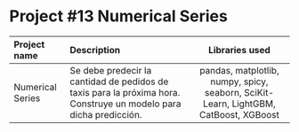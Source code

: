# Project #13 Numerical Series



| Project name          | Description            | Libraries used              |
| :-------------------- | :--------------------- |:---------------------------:|
|Numerical Series| Se debe predecir la cantidad de pedidos de taxis para la próxima hora. Construye un modelo para dicha predicción. |pandas, matplotlib, numpy, spicy, seaborn, SciKit-Learn, LightGBM, CatBoost, XGBoost|
